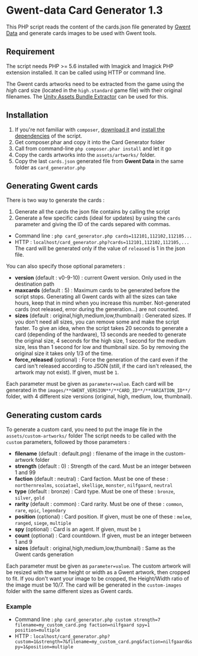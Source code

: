# Gwent-data Card Generator 1.3
This PHP script reads the content of the cards.json file generated by [Gwent Data](https://github.com/GwentCommunityDevelopers/gwent-data) and generate cards images to be used with Gwent tools.

## Requirement
The script needs PHP >= 5.6 installed with Imagick and Imagick PHP extension installed. It can be called using HTTP or command line.

The Gwent cards artworks need to be extracted from the game using the *high* card size (located in the `high.standard` game file)  with their original filenames. The [Unity Assets Bundle Extractor](https://github.com/DerPopo/UABE) can be used for this.

## Installation
1. If you're not familiar with `composer`, [download it](https://getcomposer.org/) and [install the dependencies](https://getcomposer.org/doc/01-basic-usage.md#installing-dependencies) of the script.
  1. Get composer.phar and copy it into the Card Generator folder
  2. Call from command-line `php composer.phar install` and let it go
2. Copy the cards artworks into the `assets/artworks/` folder.
3. Copy the last `cards.json` generated file from **Gwent Data** in the same folder as `card_generator.php`

## Generating Gwent cards
There is two way to generate the cards :
1. Generate all the cards the json file contains by calling the script
2. Generate a few specific cards (ideal for updates) by using the `cards` parameter and giving the ID of the cards separed with commas.
  - Command line : ```php card_generator.php cards=112101,112102,112105...```
  - HTTP : ```localhost/card_generator.php?cards=112101,112102,112105,...```
The card will be generated only if the value of `released` is 1 in the json file.

You can also specify those optional parameters :
  - **version** (default : v0-9-10) : current Gwent version. Only used in the destination path
  - **maxcards** (default : 5) : Maximum cards to be generated before the script stops. Generating all Gwent cards with all the sizes can take hours, keep that in mind when you increase this number. Not-generated cards (not released, error during the generation...) are not counted.
  - **sizes** (default : original,high,medium,low,thumbnail) : Generated sizes. If you don't need all sizes, you can remove some and make the script faster. To give an idea, when the script takes 20 seconds to generate a card (depending of the hardware), 13 seconds are needed to generate the original size, 4 seconds for the high size, 1 second for the medium size, less than 1 second for low and thumbnail size. So by removing the original size it takes only 1/3 of the time.
  - **force_released** (optional) : Force the generation of the card even if the card isn't released according to JSON (still, if the card isn't released, the artwork may not exist). If given, must be `1`.

Each parameter must be given as `parameter=value`.
Each card will be generated in the `images/**GWENT_VERSION**/**CARD_ID**/**VARIATION_ID**/` folder, with 4 different size versions (original, high, medium, low, thumbnail).

## Generating custom cards
To generate a custom card, you need to put the image file in the `assets/custom-artworks/` folder
The script needs to be called with the `custom` parameters, followed by those parameters :
  - **filename** (default : default.png) : filename of the image in the custom-artwork folder
  - **strength** (default : 0) : Strength of the card. Must be an integer between 1 and 99
  - **faction** (default : neutral) : Card faction. Must be one of these : `northernrealms`, `scoiatael`, `skellige`, `monster`, `nilfgaard`, `neutral`
  - **type** (default : bronze) : Card type. Must be one of these : `bronze`, `silver`, `gold`
  - **rarity** (default : common) : Card rarity. Must be one of these : `common`, `rare`, `epic`, `legendary`
  - **position** (optional) : Card position. If given, must be one of these : `melee`, `ranged`, `siege`, `multiple`
  - **spy** (optional) : Card is an agent. If given, must be `1`
  - **count** (optional) : Card countdown. If given, must be an integer between 1 and 9
  - **sizes** (default : original,high,medium,low,thumbnail) : Same as the Gwent cards generation

Each parameter must be given as `parameter=value`.
The custom artwork will be resized with the same height or width as a Gwent artwork, then cropped to fit. If you don't want your image to be cropped, the Height/Width ratio of the image must be 10/7.
The card will be generated in the `custom-images` folder with the same different sizes as Gwent cards.

### Example
  - Command line : ```php card_generator.php custom strength=7 filename=my_custom_card.png faction=nilfgaard spy=1 position=multiple```
  - HTTP : ```localhost/card_generator.php?custom=1&strength=7&filename=my_custom_card.png&faction=nilfgaard&spy=1&position=multiple```

